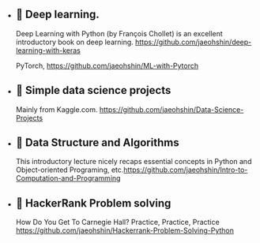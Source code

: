 - 🌱 Deep learning.
  - 
  Deep Learning with Python (by François Chollet) is an excellent introductory book on deep learning.
https://github.com/jaeohshin/deep-learning-with-keras

  PyTorch, https://github.com/jaeohshin/ML-with-Pytorch
  
- 🌱 Simple data science projects 
  -
  Mainly from Kaggle.com. https://github.com/jaeohshin/Data-Science-Projects



- 🌱 Data Structure and Algorithms
  - 
  This introductory lecture nicely recaps essential concepts in Python and Object-oriented Programing, etc.https://github.com/jaeohshin/Intro-to-Computation-and-Programming



- 🌱 HackerRank Problem solving
  - 
  How Do You Get To Carnegie Hall? Practice, Practice, Practice
  https://github.com/jaeohshin/Hackerrank-Problem-Solving-Python




 
<!---
jaeohshin/jaeohshin is a ✨ special ✨ repository because its `README.md` (this file) appears on your GitHub profile.
You can click the Preview link to take a look at your changes.
--->
